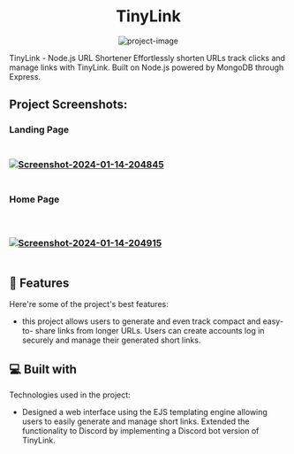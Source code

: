 <h1 align="center" id="title">TinyLink</h1>

<p align="center"><img src="https://socialify.git.ci/Suzzit6/TinyLink/image?description=1&amp;descriptionEditable=TinyLink%20-%20Node.js%20URL%20Shortener%20%20%0A%20Effortlessly%20shorten%20URLs%2C%20track%20clicks%2C%20%20and%20manage%20links%20with%20TinyLink.%20Built%20on%20Node.js%2C%20powered%20by%20MongoDB%20through%20Express.&amp;font=Jost&amp;language=1&amp;name=1&amp;owner=1&amp;pattern=Solid&amp;theme=Dark" alt="project-image"></p>

<p id="description">TinyLink - Node.js URL Shortener Effortlessly shorten URLs track clicks and manage links with TinyLink. Built on Node.js powered by MongoDB through Express.</p>

<h2>Project Screenshots:</h2>
<h3>Landing Page<h3> <br>
<a href="https://ibb.co/7yBkVHg"><img src="https://i.ibb.co/6sGXb2v/Screenshot-2024-01-14-204845.png" alt="Screenshot-2024-01-14-204845" border="0"></a> <br><br>

<h3>Home Page<h3><br>

<a href="https://ibb.co/0jJBfR1"><img src="https://i.ibb.co/DDKG7Hm/Screenshot-2024-01-14-204915.png" alt="Screenshot-2024-01-14-204915" border="0"></a>  <br><br>

  
  
<h2>🧐 Features</h2>

Here're some of the project's best features:

*   this project allows users to generate and even track compact and easy-to- share links from longer URLs. Users can create accounts log in securely and manage their generated short links.

  
  
<h2>💻 Built with</h2>

Technologies used in the project:

*   Designed a web interface using the EJS templating engine allowing users to easily generate and manage short links. Extended the functionality to Discord by implementing a Discord bot version of TinyLink.
